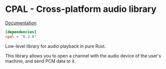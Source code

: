 # CPAL - Cross-platform audio library

[Documentation](http://tomaka.github.io/cpal/)

```toml
[dependencies]
cpal = "0.3.0"
```

Low-level library for audio playback in pure Rust.

This library allows you to open a channel with the audio device of the user's machine, and
send PCM data to it.
